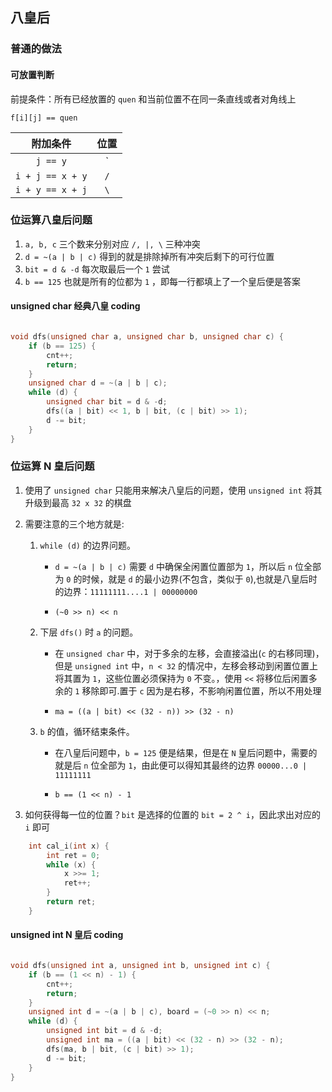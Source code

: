 ## 八皇后

### 普通的做法

#### 可放置判断

前提条件：所有已经放置的 `quen` 和当前位置不在同一条直线或者对角线上

```
f[i][j] == quen
```

|     附加条件     |  位置  |
|:---------------:|:------:|
|`    j == y    ` |   `|`  |
|`i + j == x + y` |   `/`  |
|`i + y == x + j` |   `\`  |


### 位运算八皇后问题

1. `a, b, c` 三个数来分别对应 `/, |, \` 三种冲突
2. `d = ~(a | b | c)` 得到的就是排除掉所有冲突后剩下的可行位置
3. `bit = d & -d` 每次取最后一个 `1` 尝试
4. `b == 125` 也就是所有的位都为 `1` ，即每一行都填上了一个皇后便是答案

#### unsigned char 经典八皇 coding

```cpp

void dfs(unsigned char a, unsigned char b, unsigned char c) {
    if (b == 125) {
        cnt++;
        return;
    }
    unsigned char d = ~(a | b | c);
    while (d) {
        unsigned char bit = d & -d;
        dfs((a | bit) << 1, b | bit, (c | bit) >> 1);
        d -= bit;
    }
}

```

### 位运算 N 皇后问题

1. 使用了 `unsigned char` 只能用来解决八皇后的问题，使用 `unsigned int` 将其升级到最高 `32 x 32` 的棋盘

2. 需要注意的三个地方就是:

    1. `while (d)` 的边界问题。
        - `d = ~(a | b | c)` 需要 `d` 中确保全闲置位置部为 `1`，所以后 `n` 位全部为 `0` 的时候，就是 `d` 的最小边界(不包含，类似于 `0`),也就是八皇后时的边界：`11111111....1 | 00000000` 

        - `(~0 >> n) << n`

    2. 下层 `dfs()` 时 `a` 的问题。
        - 在 `unsigned char` 中，对于多余的左移，会直接溢出(`c` 的右移同理)，但是 `unsigned int` 中，`n < 32` 的情况中，左移会移动到闲置位置上将其置为 `1`，这些位置必须保持为 `0` 不变。，使用 `<<` 将移位后闲置多余的 `1` 移除即可.置于 `c` 因为是右移，不影响闲置位置，所以不用处理
        
        - `ma = ((a | bit) << (32 - n)) >> (32 - n)`

    3. `b` 的值，循环结束条件。
        - 在八皇后问题中，`b = 125` 便是结果，但是在 `N` 皇后问题中，需要的就是后 `n` 位全部为 `1`，由此便可以得知其最终的边界 `00000...0 | 11111111`

        - `b == (1 << n) - 1`

3. 如何获得每一位的位置？`bit` 是选择的位置的 `bit = 2 ^ i`，因此求出对应的 `i` 即可

```cpp
    int cal_i(int x) {
        int ret = 0;
        while (x) {
            x >>= 1;
            ret++;
        }
        return ret;
    }

```

#### unsigned int N 皇后 coding

```cpp

void dfs(unsigned int a, unsigned int b, unsigned int c) {
    if (b == (1 << n) - 1) {
        cnt++;
        return;
    }
    unsigned int d = ~(a | b | c), board = (~0 >> n) << n;
    while (d) {
        unsigned int bit = d & -d;
        unsigned int ma = ((a | bit) << (32 - n) >> (32 - n);
        dfs(ma, b | bit, (c | bit) >> 1);
        d -= bit;
    }
}

```